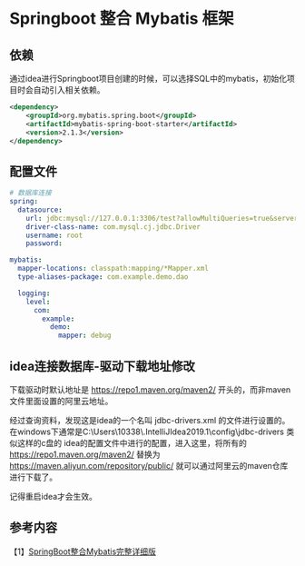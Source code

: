 # Springboot 整合 Mybatis 框架

## 依赖

通过idea进行Springboot项目创建的时候，可以选择SQL中的mybatis，初始化项目时会自动引入相关依赖。

```xml
<dependency>
    <groupId>org.mybatis.spring.boot</groupId>
    <artifactId>mybatis-spring-boot-starter</artifactId>
    <version>2.1.3</version>
</dependency>
```

## 配置文件

```yml
# 数据库连接
spring:
  datasource:
    url: jdbc:mysql://127.0.0.1:3306/test?allowMultiQueries=true&serverTimezone=UTC
    driver-class-name: com.mysql.cj.jdbc.Driver
    username: root
    password:

mybatis:
  mapper-locations: classpath:mapping/*Mapper.xml
  type-aliases-package: com.example.demo.dao

  logging:
    level:
      com:
        example:
          demo:
            mapper: debug
```





## idea连接数据库-驱动下载地址修改

下载驱动时默认地址是 https://repo1.maven.org/maven2/  开头的，而非maven文件里面设置的阿里云地址。

经过查询资料，发现这是idea的一个名叫 jdbc-drivers.xml 的文件进行设置的。在windows下通常是C:\Users\10338\\.IntelliJIdea2019.1\config\jdbc-drivers 类似这样的c盘的 idea的配置文件中进行的配置，进入这里，将所有的 https://repo1.maven.org/maven2/  替换为 https://maven.aliyun.com/repository/public/ 就可以通过阿里云的maven仓库进行下载了。

记得重启idea才会生效。



## 参考内容

【1】[SpringBoot整合Mybatis完整详细版](https://blog.csdn.net/iku5200/article/details/82856621)